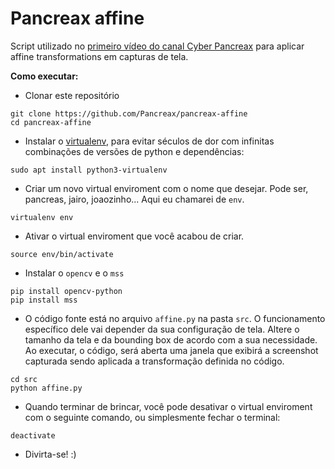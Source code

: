 # Pancreax affine

Script utilizado no [primeiro vídeo do canal Cyber Pancreax](https://youtu.be/DKa1_2w4fMM) para aplicar affine transformations em capturas de tela.

**Como executar:**

 - Clonar este repositório
```
git clone https://github.com/Pancreax/pancreax-affine
cd pancreax-affine
```

 - Instalar o [virtualenv](https://virtualenv.pypa.io/en/latest/), para evitar séculos de dor com infinitas combinações de versões de python e dependências:
```
sudo apt install python3-virtualenv
```

 - Criar um novo virtual enviroment com o nome que desejar. Pode ser, pancreas, jairo, joaozinho... Aqui eu chamarei de `env`.
```
virtualenv env 
```

 - Ativar o virtual enviroment que você acabou de criar.
```
source env/bin/activate
```

 - Instalar o `opencv` e o `mss`
```
pip install opencv-python
pip install mss
```

 - O código fonte está no arquivo `affine.py` na pasta `src`. O funcionamento específico dele vai depender da sua configuração de tela. Altere o tamanho da tela e da bounding box de acordo com a sua necessidade. Ao executar, o código, será aberta uma janela que exibirá a screenshot capturada sendo aplicada a transformação definida no código.
```
cd src
python affine.py
```

 - Quando terminar de brincar, você pode desativar o virtual enviroment com o seguinte comando, ou simplesmente fechar o terminal:
```
deactivate
```

 - Divirta-se! :)